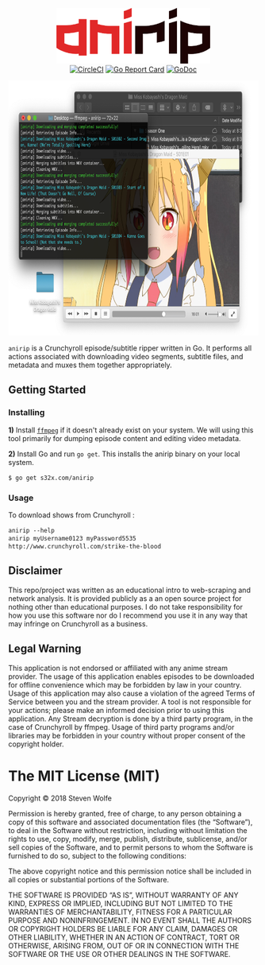 <p align="center">
<img src="logo.png" width="310" height="112" border="0" alt="anirip">
<br>
<a href="https://circleci.com/gh/s32x/anirip/tree/master"><img src="https://circleci.com/gh/s32x/anirip/tree/master.svg?style=svg" alt="CircleCI"></a>
<a href="https://goreportcard.com/report/s32x.com/anirip"><img src="https://goreportcard.com/badge/s32x.com/anirip" alt="Go Report Card"></a>
<a href="https://godoc.org/s32x.com/anirip"><img src="https://godoc.org/s32x.com/anirip?status.svg" alt="GoDoc"></a>
</p>

<p align="center">
<img src="graphic.png" width="750px" height="513px" alt="anirip command">
</p>

`anirip` is a Crunchyroll episode/subtitle ripper written in Go. It performs all actions associated with downloading video segments, subtitle files, and metadata and muxes them together appropriately.

## Getting Started

### Installing

**1)** Install [`ffmpeg`](https://ffmpeg.org/download.html) if it doesn't already exist on your system. We will using this tool primarily for dumping episode content and editing video metadata.

**2)** Install Go and run `go get`. This installs the anirip binary on your local system.
```
$ go get s32x.com/anirip
```

### Usage
To download shows from Crunchyroll :
```
anirip --help
anirip myUsername0123 myPassword5535 http://www.crunchyroll.com/strike-the-blood
```

## Disclaimer
This repo/project was written as an educational intro to web-scraping and network analysis. It is provided publicly as a an open source project for nothing other than educational purposes. I do not take responsibility for how you use this software nor do I recommend you use it in any way that may infringe on Crunchyroll as a business.

## Legal Warning
This application is not endorsed or affiliated with any anime stream provider. The usage of this application enables episodes to be downloaded for offline convenience which may be forbidden by law in your country. Usage of this application may also cause a violation of the agreed Terms of Service between you and the stream provider. A tool is not responsible for your actions; please make an informed decision prior to using this application. Any Stream decryption is done by a third party program, in the case of Crunchyroll by ffmpeg. Usage of third party programs and/or libraries may be forbidden in your country without proper consent of the copyright holder.

The MIT License (MIT)
=====================

Copyright © 2018 Steven Wolfe

Permission is hereby granted, free of charge, to any person
obtaining a copy of this software and associated documentation
files (the “Software”), to deal in the Software without
restriction, including without limitation the rights to use,
copy, modify, merge, publish, distribute, sublicense, and/or sell
copies of the Software, and to permit persons to whom the
Software is furnished to do so, subject to the following
conditions:

The above copyright notice and this permission notice shall be
included in all copies or substantial portions of the Software.

THE SOFTWARE IS PROVIDED “AS IS”, WITHOUT WARRANTY OF ANY KIND,
EXPRESS OR IMPLIED, INCLUDING BUT NOT LIMITED TO THE WARRANTIES
OF MERCHANTABILITY, FITNESS FOR A PARTICULAR PURPOSE AND
NONINFRINGEMENT. IN NO EVENT SHALL THE AUTHORS OR COPYRIGHT
HOLDERS BE LIABLE FOR ANY CLAIM, DAMAGES OR OTHER LIABILITY,
WHETHER IN AN ACTION OF CONTRACT, TORT OR OTHERWISE, ARISING
FROM, OUT OF OR IN CONNECTION WITH THE SOFTWARE OR THE USE OR
OTHER DEALINGS IN THE SOFTWARE.
